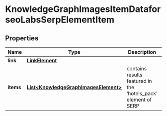 

# KnowledgeGraphImagesItemDataforseoLabsSerpElementItem


## Properties

| Name | Type | Description | Notes |
|------------ | ------------- | ------------- | -------------|
|**link** | [**LinkElement**](LinkElement.md) |  |  [optional] |
|**items** | [**List&lt;KnowledgeGraphImagesElement&gt;**](KnowledgeGraphImagesElement.md) | contains results featured in the ‘hotels_pack’ element of SERP |  [optional] |



